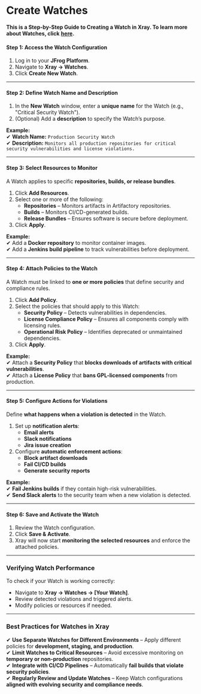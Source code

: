 # Create Watches

**This is a Step-by-Step Guide to Creating a Watch in Xray. To learn more about Watches, click** [**here**](../features-and-capabilities/sdlc-policy-mangement/watches.md)**.**&#x20;

#### **Step 1: Access the Watch Configuration**

1. Log in to your **JFrog Platform**.
2. Navigate to **Xray → Watches**.
3. Click **Create New Watch**.

***

#### **Step 2: Define Watch Name and Description**

1. In the **New Watch** window, enter a **unique name** for the Watch (e.g., "Critical Security Watch").
2. (Optional) Add a **description** to specify the Watch’s purpose.

&#x20;**Example:**\
✔ **Watch Name:** `Production Security Watch`\
✔ **Description:** `Monitors all production repositories for critical security vulnerabilities and license violations.`

***

#### **Step 3: Select Resources to Monitor**

A Watch applies to specific **repositories, builds, or release bundles**.

1. Click **Add Resources**.
2. Select one or more of the following:
   * **Repositories** – Monitors artifacts in Artifactory repositories.
   * **Builds** – Monitors CI/CD-generated builds.
   * **Release Bundles** – Ensures software is secure before deployment.
3. Click **Apply**.

&#x20;**Example:**\
✔ Add a **Docker repository** to monitor container images.\
✔ Add a **Jenkins build pipeline** to track vulnerabilities before deployment.

***

#### **Step 4: Attach Policies to the Watch**

A Watch must be linked to **one or more policies** that define security and compliance rules.

1. Click **Add Policy**.
2. Select the policies that should apply to this Watch:
   * **Security Policy** – Detects vulnerabilities in dependencies.
   * **License Compliance Policy** – Ensures all components comply with licensing rules.
   * **Operational Risk Policy** – Identifies deprecated or unmaintained dependencies.
3. Click **Apply**.

&#x20;**Example:**\
✔ Attach a **Security Policy** that **blocks downloads of artifacts with critical vulnerabilities**.\
✔ Attach a **License Policy** that **bans GPL-licensed components** from production.

***

#### **Step 5: Configure Actions for Violations**

Define **what happens when a violation is detected** in the Watch.

1. Set up **notification alerts**:
   * **Email alerts**
   * **Slack notifications**
   * **Jira issue creation**
2. Configure **automatic enforcement actions**:
   * **Block artifact downloads**
   * **Fail CI/CD builds**
   * **Generate security reports**

**Example:**\
✔ **Fail Jenkins builds** if they contain high-risk vulnerabilities.\
✔ **Send Slack alerts** to the security team when a new violation is detected.

***

#### **Step 6: Save and Activate the Watch**

1. Review the Watch configuration.
2. Click **Save & Activate**.
3. Xray will now start **monitoring the selected resources** and enforce the attached policies.

***

### **Verifying Watch Performance**

To check if your Watch is working correctly:

* Navigate to **Xray → Watches → \[Your Watch]**.
* Review detected violations and triggered alerts.
* Modify policies or resources if needed.

***

### **Best Practices for Watches in Xray**

✔ **Use Separate Watches for Different Environments** – Apply different policies for **development, staging, and production**.\
✔ **Limit Watches to Critical Resources** – Avoid excessive monitoring on **temporary or non-production** repositories.\
✔ **Integrate with CI/CD Pipelines** – Automatically **fail builds that violate security policies**.\
✔ **Regularly Review and Update Watches** – Keep Watch configurations **aligned with evolving security and compliance needs**.
